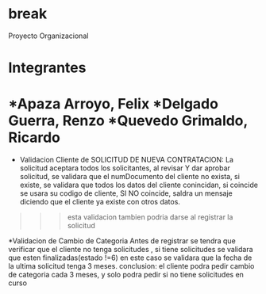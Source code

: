 break
=======

Proyecto Organizacional

Integrantes
=======

*Apaza Arroyo, Felix
*Delgado Guerra, Renzo
*Quevedo Grimaldo, Ricardo
=======
* Validacion Cliente de SOLICITUD DE NUEVA CONTRATACION:
La solicitud aceptara todos los solicitantes,
al revisar Y dar aprobar solicitud, se validara que el numDocumento del cliente no exista,
si existe, se validara que todos los datos del cliente conincidan, si coincide
se usara su codigo de cliente,
SI NO coincide, saldra un mensaje diciendo que el cliente ya existe con otros datos.
>>> esta validacion tambien podria darse al registrar la solicitud



*Validacion de Cambio de Categoria
Antes de registrar se tendra que verificar que el cliente no tenga solicitudes ,
si tiene solicitudes se validara que esten finalizadas(estado !=6) en este caso
se validara que la fecha de la ultima solicitud tenga 3 meses.
conclusion: el cliente podra pedir cambio de categoria cada 3 meses, y solo podra pedir si 
no tiene solicitudes en curso